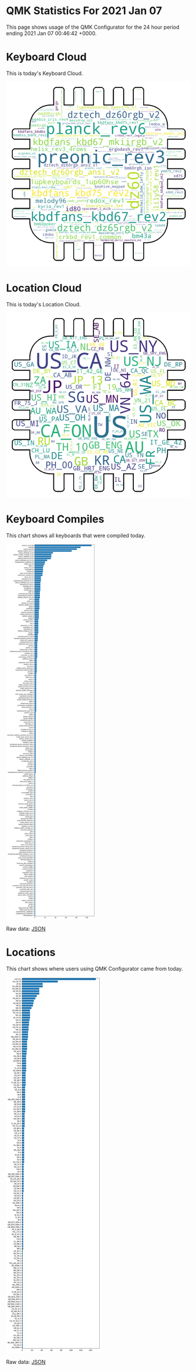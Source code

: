 # QMK Statistics For 2021 Jan 07

This page shows usage of the QMK Configurator for the 24 hour period ending 2021 Jan 07 00:46:42 +0000.

# Keyboard Cloud

This is today's Keyboard Cloud.

<img src="reports/20210107/keyboards_wordcloud.png">

# Location Cloud

This is today's Location Cloud.

<img src="reports/20210107/locations_wordcloud.png">

# Keyboard Compiles

This chart shows all keyboards that were compiled today.

<img src="reports/20210107/keyboards.svg">

Raw data: [JSON](reports/20210107/keyboards.json ':ignore')

# Locations

This chart shows where users using QMK Configurator came from today.

<img src="reports/20210107/locations.svg">

Raw data: [JSON](reports/20210107/locations.json ':ignore')
    